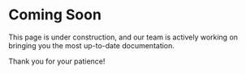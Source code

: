 # Coming Soon

This page is under construction, and our team is actively working on bringing you the most up-to-date documentation.   

Thank you for your patience!
